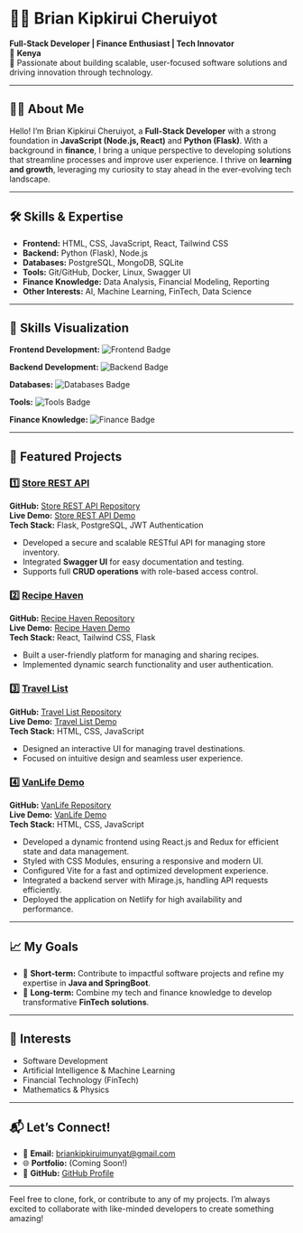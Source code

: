 # 👨‍💻 Brian Kipkirui Cheruiyot  
**Full-Stack Developer | Finance Enthusiast | Tech Innovator**  
📍 **Kenya**  
🌟 Passionate about building scalable, user-focused software solutions and driving innovation through technology.

---

## 👨‍💻 About Me  
Hello! I’m Brian Kipkirui Cheruiyot, a **Full-Stack Developer** with a strong foundation in **JavaScript (Node.js, React)** and **Python (Flask)**. With a background in **finance**, I bring a unique perspective to developing solutions that streamline processes and improve user experience. I thrive on **learning and growth**, leveraging my curiosity to stay ahead in the ever-evolving tech landscape.

---

## 🛠 Skills & Expertise  
- **Frontend:** HTML, CSS, JavaScript, React, Tailwind CSS  
- **Backend:** Python (Flask), Node.js  
- **Databases:** PostgreSQL, MongoDB, SQLite  
- **Tools:** Git/GitHub, Docker, Linux, Swagger UI  
- **Finance Knowledge:** Data Analysis, Financial Modeling, Reporting  
- **Other Interests:** AI, Machine Learning, FinTech, Data Science  

---

## 🌟 Skills Visualization

**Frontend Development:**
![Frontend Badge](https://img.shields.io/badge/Frontend-80%25-blue)

**Backend Development:**
![Backend Badge](https://img.shields.io/badge/Backend-75%25-green)

**Databases:**
![Databases Badge](https://img.shields.io/badge/Databases-70%25-yellow)

**Tools:**
![Tools Badge](https://img.shields.io/badge/Tools-85%25-orange)

**Finance Knowledge:**
![Finance Badge](https://img.shields.io/badge/Finance-80%25-lightgrey)

---

## 🌟 Featured Projects  

### 1️⃣ **[Store REST API](https://store-api-xoxt.onrender.com/swagger-ui)**  
**GitHub:** [Store REST API Repository](https://github.com/Munyat/store_api)  
**Live Demo:** [Store REST API Demo](https://store-api-xoxt.onrender.com/swagger-ui)  
**Tech Stack:** Flask, PostgreSQL, JWT Authentication  
- Developed a secure and scalable RESTful API for managing store inventory.  
- Integrated **Swagger UI** for easy documentation and testing.  
- Supports full **CRUD operations** with role-based access control.

### 2️⃣ **[Recipe Haven](https://recipehaven-silk.vercel.app/)**  
**GitHub:** [Recipe Haven Repository](https://github.com/NgunyiGachie/recipe-haven)  
**Live Demo:** [Recipe Haven Demo](https://recipehaven-silk.vercel.app/)  
**Tech Stack:** React, Tailwind CSS, Flask  
- Built a user-friendly platform for managing and sharing recipes.  
- Implemented dynamic search functionality and user authentication.  

### 3️⃣ **[Travel List](https://majestic-parfait-bd5795.netlify.app/)**  
**GitHub:** [Travel List Repository](https://github.com/Munyat/travel-list)  
**Live Demo:** [Travel List Demo](https://majestic-parfait-bd5795.netlify.app/)  
**Tech Stack:** HTML, CSS, JavaScript  
- Designed an interactive UI for managing travel destinations.  
- Focused on intuitive design and seamless user experience.

### 4️⃣ **[VanLife Demo](https://brian-van-life.netlify.app)**  
**GitHub:** [VanLife Repository](https://github.com/Munyat/van-life)  
**Live Demo:** [VanLife Demo](https://brian-van-life.netlify.app)  
**Tech Stack:** HTML, CSS, JavaScript  
- Developed a dynamic frontend using React.js and Redux for efficient state and data management.
- Styled with CSS Modules, ensuring a responsive and modern UI.
- Configured Vite for a fast and optimized development experience.
- Integrated a backend server with Mirage.js, handling API requests efficiently.
- Deployed the application on Netlify for high availability and performance.


---

## 📈 My Goals  
- 🚀 **Short-term:** Contribute to impactful software projects and refine my expertise in **Java and SpringBoot**.  
- 🎯 **Long-term:** Combine my tech and finance knowledge to develop transformative **FinTech solutions**.

---

## 🌱 Interests  
- Software Development  
- Artificial Intelligence & Machine Learning  
- Financial Technology (FinTech)  
- Mathematics & Physics  

---

## 📬 Let’s Connect!  
- 📧 **Email:** [briankipkiruimunyat@gmail.com](mailto:briankipkiruimunyat@gmail.com)  
- 🌐 **Portfolio:** (Coming Soon!)  
- 🐙 **GitHub:** [GitHub Profile](https://github.com/Munyat)  

---

Feel free to clone, fork, or contribute to any of my projects. I’m always excited to collaborate with like-minded developers to create something amazing!


